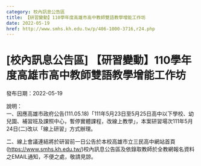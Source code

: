 ```yaml
---
category: 校內訊息公告區
title: 【研習變動】110學年度高雄市高中教師雙語教學增能工作坊
date: 2022-05-19
href: http://www.smhs.kh.edu.tw/p/406-1000-3716,r24.php
---
```


# [校內訊息公告區] 【研習變動】110學年度高雄市高中教師雙語教學增能工作坊

發布日期：2022-05-19

說明：  
一、因應高雄市政府公告(111.05.18)「111年5月23日至5月25日高中以下學校、幼兒園、補習班及課照中心，暫停實體課程，改線上教學」，本案研習場次111年5月24日(二)改以「線上研習」方式辦理。  
  
二、線上會議連結將於研習前一日公告於本校高雄市立三民高中網站首頁(https://www.smhs.kh.edu.tw/)校內訊息公告區及依錄取教師於全教網報名資料之EMAIL通知，不便之處，敬請見諒。

